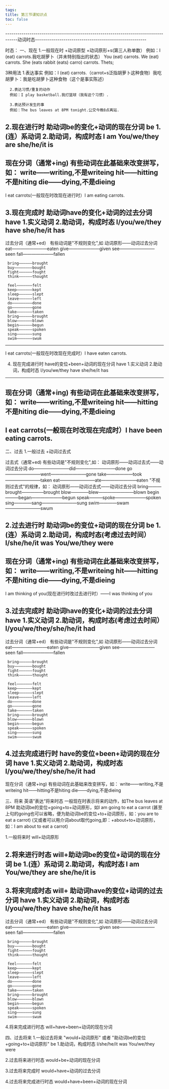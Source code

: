 ```yaml
---
tags: 
title: 第三节课知识点
toc: false
---
```


------------------------------------------------------------------------------------动词时态-------------------------------------------------------

时态：
一、现在
1.一般现在时 
  +动词原型
  +动词原形+s(第三人称单数）
  例如：I (eat) carrots.我吃胡萝卜（并未特别指出的状态）
      You (eat) carrots.
      We (eat) carrots.
      She (eats rabbit (eats) carro) carrots.
      Thets;

  3种用法
      1.表达事实
      例如：I (eat) carrots.（carrot+s泛指胡萝卜这种食物）我吃胡萝卜：我是吃胡萝卜这种食物（这个是事实陈述）

      2.表达习惯/重复的动作
      例如：I play basketball.我打篮球（我有这个习惯）.
    
      3.表达预计发生的事
      例如：The bus leaves at 8PM tonight.公交今晚8点离站.

2.现在进行时
  助动词be的变化+动词的现在分词
  be
  1.(连）系动词
  2.助动词，构成时态
     I am
     You/we/they are
     she/he/it is
  -----------------
  现在分词（通常+ing)
  有些动词在此基础来改变拼写，如：
     write——writing,不是writeing
     hit——hitting不是hiting
     die——dying,不是dieing
  ----------------
  I  eat carrots(一般现在时改现在进行时）I am eating carrots.


3.现在完成时
  助动词have的变化+动词的过去分词
  have
  1.实义动词
  2.助动词，构成时态
     I/you/we/they have
     she/he/it has
  --------------------
  过去分词（通常+ed）
  有些动词是"不规则变化",如
     动词原形——动词过去分词
     eat————————eaten
     give———————given
     see————————seen
     fall———————fallen

     bring——————brought
     buy————————bought
     fight——————fought
     think——————thought
    
     feel———————felt
     keep———————kept
     sleep——————slept
     leave——————left
     do—————————done
     go—————————gone
     take———————taken
     bring——————brought
     blow———————blown
     begin——————begun
     speak——————spoken
     sing———————sung
     swim———————swum

----------------------
   I  eat carrots(一般现在时改现在完成时）I have eaten carrots.


4. 现在完成进行时
   have的变位+been+动词的现在分词
   have
   1.实义动词
   2.助动词，构成时态
     I/you/we/they have
     she/he/it has
--------------------
  现在分词（通常+ing)
  有些动词在此基础来改变拼写，如：
     write——writing,不是writeing
     hit——hitting不是hiting
     die——dying,不是dieing
  ------------------------
  I  eat carrots(一般现在时改现在完成时）I have been eating carrots.
 ------------------------------------------------------------


二、过去
1.一般过去
  +动词过去式

  过去式（通常+ed)
  有些动词是"不规则变化",如：
   动词原形——动词过去式——动词过去分词
     do————————did—————————done
     go————————went————————gone
     take——————took————————taken
     eat————————ate————————eaten
  "不规则过去式"的规律，如：
   动词原形——动词过去式——动词过去分词
     bring———brought—————brought
     blow————blew————————blown
     begin———began———————begun
     speak———spoke———————spoken
     sing————sang————————sung
     swim————swam————————swum


2.过去进行时
  助动词be的变位+动词的现在分词
  be
  1.(连）系动词
  2.助动词，构成时态(考虑过去时间）
     I/she/he/it was
     You/we/they were 
  -------------------
  现在分词（通常+ing)
  有些动词在此基础来改变拼写，如：
     write——writing,不是writeing
     hit——hitting不是hiting
     die——dying,不是dieing
  ---------------------
  I am thinking of you(现在进行时改过去进行时）——I was thinking of you

3.过去完成时
  助动词have的变化+动词的过去分词
  have
  1.实义动词
  2.助动词，构成时态(考虑过去时间）
    I/you/we/they/she/he/it had
  -------------------------------
  过去分词（通常+ed）
  有些动词是"不规则变化",如
     动词原形——动词过去分词
     eat————————eaten
     give———————given
     see————————seen
     fall———————fallen

     bring——————brought
     buy————————bought
     fight——————fought
     think——————thought
    
     feel———————felt
     keep———————kept
     sleep——————slept
     leave——————left
     do—————————done
     go—————————gone
     take———————taken
     bring——————brought
     blow———————blown
     begin——————begun
     speak——————spoken
     sing———————sung
     swim———————swum


4.过去完成进行时
  have的变位+been+动词的现在分词
  have
  1.实义动词
  2.助动词，构成时态
    I/you/we/they/she/he/it had
  ------------------------------
  现在分词（通常+ing)
  有些动词在此基础来改变拼写，如：
     write——writing,不是writeing
     hit——hitting不是hiting
     die——dying,不是dieing



三、将来
英语”表达“将来时态
一般现在时表示将来的动作，如The bus leaves at 8PM
助动词be的变位+going+to+动词原形，如I am going to eat a carrot
  (甚至上句的going也可以省略，便为助动词be的变位+to+动词原形，如：you are to eat a carrot)
  (又或者可以用介词about取代going,即：+about+to+动词原形，如：I am about to eat a carrot)

1.一般将来时
 will+动词原形

2.将来进行时态
  will+助动词be的变位+动词的现在分词
  be
  1.(连）系动词
  2.助动词，构成时态
     I am
     You/we/they are
     she/he/it is
  -----------------

3.将来完成时态
  will+ 助动词have的变位+动词的过去分词
  have
  1.实义动词
  2.助动词，构成时态
     I/you/we/they have
     she/he/it has
  --------------------
  过去分词（通常+ed）
  有些动词是"不规则变化",如
     动词原形——动词过去分词
     eat————————eaten
     give———————given
     see————————seen
     fall———————fallen

     bring——————brought
     buy————————bought
     fight——————fought
     think——————thought
    
     feel———————felt
     keep———————kept
     sleep——————slept
     leave——————left
     do—————————done
     go—————————gone
     take———————taken
     bring——————brought
     blow———————blown
     begin——————begun
     speak——————spoken
     sing———————sung
     swim———————swum


4.将来完成进行时态
  will+have+been+动词的现在分词



四、过去将来
1.一般过去将来
  "would+动词原形"
  或者
  "助动词be的变位+going+to+动词原形"
   be
   1.助动词，构成时态
     I/she/he/it was
     You/we/they were 


2.过去将来进行时态
  would+be+动词的现在分词

3.过去将来完成时
  would+have+动词的过去分词

4.过去将来完成进行时态
  would+have+been+动词的现在分词
